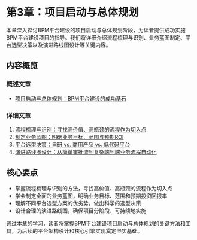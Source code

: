 # 第3章：项目启动与总体规划

本章深入探讨BPM平台建设的项目启动与总体规划阶段，为读者提供成功实施BPM平台建设项目的指导。我们将详细介绍流程梳理与识别、业务蓝图制定、平台选型决策以及演进路线图设计等关键内容。

## 内容概览

### 概述文章
- [项目启动与总体规划：BPM平台建设的成功基石](1-3-project-initiation-master-planning-overview.md)

### 详细文章
1. [流程梳理与识别：寻找高价值、高瓶颈的流程作为切入点](1-3-1-process-inventory-identification.md)
2. [制定业务蓝图：明确业务目标、范围与预期ROI](1-3-2-business-blueprint-development.md)
3. [平台选型决策：自研 vs. 商用产品 vs. 低代码平台](1-3-3-platform-selection-decision.md)
4. [演进路线图设计：从简单审批流到复杂端到端业务流程自动化](1-3-4-evolution-roadmap-design.md)

## 核心要点

- 掌握流程梳理与识别的方法，寻找高价值、高瓶颈的流程作为切入点
- 学会制定全面的业务蓝图，明确业务目标、范围和预期投资回报率
- 理解不同平台选型方案的优劣势，做出科学的选型决策
- 设计合理的演进路线图，确保项目分阶段、可持续地实施

通过本章的学习，读者将掌握BPM平台建设项目启动与总体规划的关键方法和工具，为后续的平台架构设计和核心引擎实现奠定坚实基础。